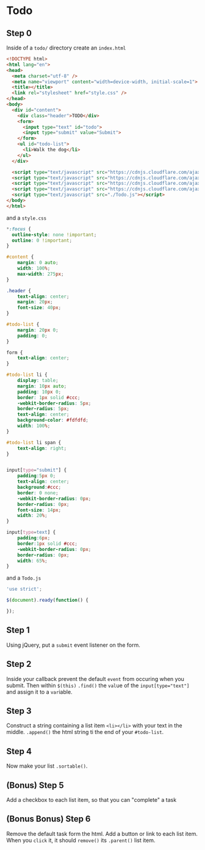 # Todo
## Step 0
Inside of a `todo/` directory create an `index.html`
```html
<!DOCTYPE html>
<html lang="en">
<head>
  <meta charset="utf-8" />
  <meta name="viewport" content="width=device-width, initial-scale=1">
  <title></title>
  <link rel="stylesheet" href="style.css" />
</head>
<body>
  <div id="content">
    <div class="header">TODO</div>
    <form>
      <input type="text" id="todo">
      <input type="submit" value="Submit">
    </form>
    <ul id="todo-list">
      <li>Walk the dog</li>
    </ul>
  </div>

  <script type="text/javascript" src="https://cdnjs.cloudflare.com/ajax/libs/jquery/3.0.0-alpha1/jquery.min.js"></script>
  <script type="text/javascript" src="https://cdnjs.cloudflare.com/ajax/libs/jqueryui/1.11.4/jquery-ui.min.js"></script>
  <script type="text/javascript" src="https://cdnjs.cloudflare.com/ajax/libs/fastclick/1.0.6/fastclick.min.js"></script>
  <script type="text/javascript" src="https://cdnjs.cloudflare.com/ajax/libs/jqueryui-touch-punch/0.2.3/jquery.ui.touch-punch.min.js"></script>
  <script type="text/javascript" src="./Todo.js"></script>
</body>
</html>
```
and a `style.css`
```css
*:focus {
  outline-style: none !important;
  outline: 0 !important;
}

#content {
    margin: 0 auto;
    width: 100%;
    max-width: 275px;
}

.header {
    text-align: center;
    margin: 20px;
    font-size: 40px;
}

#todo-list {
    margin: 20px 0;
    padding: 0;
}

form {
    text-align: center;
}

#todo-list li {
    display: table;
    margin: 10px auto;
    padding: 10px 0;
    border: 1px solid #ccc;
    -webkit-border-radius: 5px;
    border-radius: 5px;
    text-align: center;
    background-color: #fdfdfd;
    width: 100%;
}

#todo-list li span {
    text-align: right;
}


input[type="submit"] {
    padding:5px 0;
    text-align: center;
    background:#ccc;
    border: 0 none;
    -webkit-border-radius: 0px;
    border-radius: 0px;
    font-size: 14px;
    width: 20%;
}

input[type=text] {
    padding:6px;
    border:1px solid #ccc;
    -webkit-border-radius: 0px;
    border-radius: 0px;
    width: 65%;
}
```
and a `Todo.js`
```javascript
'use strict';

$(document).ready(function() {

});
```

## Step 1
Using jQuery, put a `submit` event listener on the form. 

## Step 2
Inside your callback prevent the default `event` from occuring when you submit. Then within `$(this)` `.find()` the `val`ue of the `input[type="text"]` and assign it to a `var`iable.

## Step 3
Construct a string containing a list item `<li></li>` with your text in the middle. `.append()` the html string ti the end of your `#todo-list`.

## Step 4
Now make your list `.sortable()`.

## (Bonus) Step 5
Add a checkbox to each list item, so that you can "complete" a task

## (Bonus Bonus) Step 6
Remove the default task form the html. Add a button or link to each list item. When you `click` it, it should `remove()` its `.parent()` list item.


